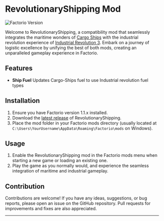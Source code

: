 # RevolutionaryShipping Mod

<!-- ![GitHub release (latest by date including pre-releases)](https://img.shields.io/github/v/release/yourusername/revolutionary-shipping?include_prereleases) -->
![Factorio Version](https://img.shields.io/badge/Factorio-1.1.x-green.svg)

Welcome to RevolutionaryShipping, a compatibility mod that seamlessly integrates the maritime wonders of [Cargo Ships](https://mods.factorio.com/mod/cargo-ships) with the industrial revolution experience of [Industrial Revolution 3](https://mods.factorio.com/mod/IndustrialRevolution3). Embark on a journey of logistic excellence by unifying the best of both mods, creating an unparalleled gameplay experience in Factorio.

## Features

- **Ship Fuel** Updates Cargo-Ships fuel to use Industrial revolution fuel types

## Installation

1. Ensure you have Factorio version 1.1.x installed.
2. Download the [latest release](link-to-releases) of RevolutionaryShipping.
3. Place the mod folder in your Factorio mods directory (usually located at `C:\Users\YourUsername\AppData\Roaming\Factorio\mods` on Windows).

## Usage

1. Enable the RevolutionaryShipping mod in the Factorio mods menu when starting a new game or loading an existing one.
2. Play the game as you normally would, and experience the seamless integration of maritime and industrial gameplay.

## Contribution

Contributions are welcome! If you have any ideas, suggestions, or bug reports, please open an issue on the GitHub repository. Pull requests for improvements and fixes are also appreciated.

---
